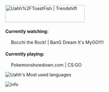 <!--
Hi, I'm Uahh.  
Like to write code, take photos, play games and watch anime.  
-->
<a href="https://trendshift.io/repositories/129" target="_blank"><img src="https://trendshift.io/api/badge/repositories/129" alt="Uahh%2FToastFish | Trendshift" style="width: 250px; height: 55px;" width="250" height="55"/></a>

#### Currently watching:
&ensp;&ensp; Bocchi the Rock! | BanG Dream It's MyGO!!!!
#### Currently playing:
&ensp;&ensp; Pokemonshowdown.com | CS:GO  

![Uahh's Most used languages](https://github-readme-stats.vercel.app/api/top-langs?username=Uahh&show_icons=true&count_private=true&theme=gotham&layout=compact&hide=html)  
  
![info](https://github-readme-stats.vercel.app/api?username=uahh&show_icons=true&theme=gotham&count_private=true)  

<!-- <h3>Some Photos</h3>   -->

<!-- Welcome to my [picture bed](https://500px.com.cn/uahh). -->

<!-- ![numazu](jpg/numazu.jpg)
![city](jpg/city.jpg)
 -->

<!--
**Uahh/Uahh** is a ✨ _special_ ✨ repository because its `README.md` (this file) appears on your GitHub profile.

Here are some ideas to get you started:

- 🔭 I’m currently working on ...
- 🌱 I’m currently learning ...
- 👯 I’m looking to collaborate on ...
- 🤔 I’m looking for help with ...
- 💬 Ask me about ...
- 📫 How to reach me: ...
- 😄 Pronouns: ...
- ⚡ Fun fact: ...
-->
